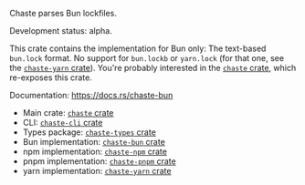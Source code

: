 <!--
SPDX-FileCopyrightText: 2025 The Chaste Authors
SPDX-License-Identifier: CC0-1.0
-->

Chaste parses Bun lockfiles.

Development status: alpha.

This crate contains the implementation for Bun only: The text-based `bun.lock` format.
No support for `bun.lockb` or `yarn.lock` (for that one, see the [`chaste-yarn` crate](https://crates.io/crates/chaste-yarn)).
You're probably interested in the [`chaste` crate](https://crates.io/crates/chaste),
which re-exposes this crate.

Documentation: https://docs.rs/chaste-bun

* Main crate: [`chaste` crate](https://crates.io/crates/chaste)
* CLI: [`chaste-cli` crate](https://crates.io/crates/chaste-cli)
* Types package: [`chaste-types` crate](https://crates.io/crates/chaste-types)
* Bun implementation: [`chaste-bun` crate](https://crates.io/crates/chaste-bun)
* npm implementation: [`chaste-npm` crate](https://crates.io/crates/chaste-npm)
* pnpm implementation: [`chaste-pnpm` crate](https://crates.io/crates/chaste-pnpm)
* yarn implementation: [`chaste-yarn` crate](https://crates.io/crates/chaste-yarn)
